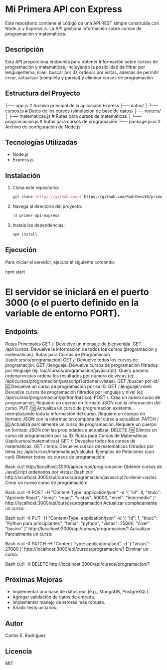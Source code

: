 # Mi Primera API con Express

Este repositorio contiene el código de una API REST simple construida con Node.js y Express.js. La API gestiona información sobre cursos de programación y matemáticas.

## Descripción

Esta API proporciona endpoints para obtener información sobre cursos de programación y matemáticas, incluyendo la posibilidad de filtrar por lenguaje/tema, nivel, buscar por ID, ordenar por vistas, además de permitir crear, actualizar (completa y parcial) y eliminar cursos de programación.

## Estructura del Proyecto

├── app.js # Archivo principal de la aplicación Express
├── datos/
│ └── cursos.js # Datos de los cursos (simulación de base de datos)
├── routers/
│ ├── matematicas.js # Rutas para cursos de matemáticas
│ └── programacion.js # Rutas para cursos de programación
└── package.json # Archivo de configuración de Node.js

## Tecnologías Utilizadas

- Node.js
- Express.js

## Instalación

1.  Clona este repositorio:

    ```bash
    git clone [https://github.com/] https://github.com/RodrDevs80/primer-api-express.git
    ```

2.  Navega al directorio del proyecto:

    ```bash
    cd primer-api-express
    ```

3.  Instala las dependencias:

    ```bash
    npm install
    ```

## Ejecución

Para iniciar el servidor, ejecuta el siguiente comando:

npm start

# El servidor se iniciará en el puerto 3000 (o el puerto definido en la variable de entorno PORT).

## Endpoints

Rutas Principales
GET /: Devuelve un mensaje de bienvenida.
GET /api/cursos: Devuelve la información de todos los cursos (programación y matemáticas).
Rutas para Cursos de Programación (/api/cursos/programacion)
GET /: Devuelve todos los cursos de programación.
GET /:lenguaje: Devuelve cursos de programación filtrados por lenguaje (ej: /api/cursos/programacion/javascript).
Query params: ordenar=vistas ordena los resultados por número de vistas (ej: /api/cursos/programacion/javascript?ordenar=vistas).
GET /buscar-por-id/:id: Devuelve un curso de programación por su ID.
GET /:lenguaje/:nivel: Devuelve cursos de programación filtrados por lenguaje y nivel (ej: /api/cursos/programacion/python/basico).
POST /: Crea un nuevo curso de programación. Requiere un cuerpo en formato JSON con la información del curso.
PUT /:id: Actualiza un curso de programación existente, reemplazando toda la información del curso. Requiere un cuerpo en formato JSON con la información completa del curso a actualizar.
PATCH /:id: Actualiza parcialmente un curso de programación. Requiere un cuerpo en formato JSON con las propiedades a actualizar.
DELETE /:id: Elimina un curso de programación por su ID.
Rutas para Cursos de Matemáticas (/api/cursos/matematicas)
GET /: Devuelve todos los cursos de matemáticas.
GET /:tema: Devuelve cursos de matemáticas filtrados por tema (ej: /api/cursos/matematicas/calculo).
Ejemplos de Peticiones (con curl)
Obtener todos los cursos de programación:

Bash
curl http://localhost:3000/api/cursos/programacion
Obtener cursos de JavaScript ordenados por vistas:
Bash
curl http://localhost:3000/api/cursos/programacion/javascript?ordenar=vistas
Crear un nuevo curso de programación:

Bash
curl -X POST -H "Content-Type: application/json" -d '{
"id": 4,
"titulo": "Aprende React",
"tema": "react",
"vistas": 50000,
"nivel": "intermedio"
}' http://localhost:3000/api/cursos/programacion
Actualizar completamente un curso:

Bash
curl -X PUT -H "Content-Type: application/json" -d '{
"id": 1,
"titulo": "Python para principiantes",
"tema": "python",
"vistas": 25000,
"nivel": "basico"
}' http://localhost:3000/api/cursos/programacion/1
Actualizar Parcialmente un curso:

Bash
curl -X PATCH -H "Content-Type: application/json" -d '{
"vistas": 27000
}' http://localhost:3000/api/cursos/programacion/1
Eliminar un curso:

Bash
curl -X DELETE http://localhost:3000/api/cursos/programacion/1

## Próximas Mejoras

- Implementar una base de datos real (e.g., MongoDB, PostgreSQL).
- Agregar validación de datos de entrada.
- Implementar manejo de errores más robusto.
- Añadir tests unitarios.

## Autor

Carlos E. Rodriguez

## Licencia

MIT
